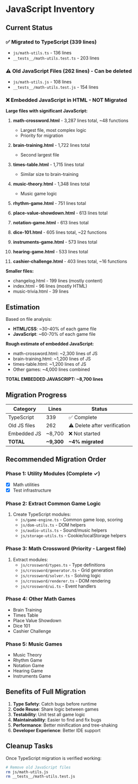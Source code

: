 # JavaScript Inventory

## Current Status

### ✅ Migrated to TypeScript (339 lines)
- `js/math-utils.ts` - 136 lines
- `__tests__/math-utils.test.ts` - 203 lines

### ⚠️ Old JavaScript Files (262 lines) - Can be deleted
- `js/math-utils.js` - 108 lines
- `__tests__/math-utils.test.js` - 154 lines

### ❌ Embedded JavaScript in HTML - NOT Migrated

**Large files with significant JavaScript:**

1. **math-crossword.html** - 3,287 lines total, ~48 functions
   - Largest file, most complex logic
   - Priority for migration

2. **brain-training.html** - 1,722 lines total
   - Second largest file

3. **times-table.html** - 1,715 lines total
   - Similar size to brain-training

4. **music-theory.html** - 1,348 lines total
   - Music game logic

5. **rhythm-game.html** - 751 lines total

6. **place-value-showdown.html** - 613 lines total

7. **notation-game.html** - 613 lines total

8. **dice-101.html** - 605 lines total, ~22 functions

9. **instruments-game.html** - 573 lines total

10. **hearing-game.html** - 533 lines total

11. **cashier-challenge.html** - 403 lines total, ~16 functions

**Smaller files:**
- changelog.html - 199 lines (mostly content)
- index.html - 96 lines (mostly HTML)
- music-trivia.html - 39 lines

## Estimation

Based on file analysis:

- **HTML/CSS**: ~30-40% of each game file
- **JavaScript**: ~60-70% of each game file

**Rough estimate of embedded JavaScript:**
- math-crossword.html: ~2,300 lines of JS
- brain-training.html: ~1,200 lines of JS
- times-table.html: ~1,200 lines of JS
- Other games: ~4,000 lines combined

**TOTAL EMBEDDED JAVASCRIPT: ~8,700 lines**

## Migration Progress

| Category | Lines | Status |
|----------|-------|--------|
| TypeScript | 339 | ✅ Complete |
| Old JS files | 262 | ⚠️ Delete after verification |
| Embedded JS | ~8,700 | ❌ Not started |
| **TOTAL** | **~9,300** | **~4% migrated** |

## Recommended Migration Order

### Phase 1: Utility Modules (Complete ✓)
- [x] Math utilities
- [x] Test infrastructure

### Phase 2: Extract Common Game Logic
1. Create TypeScript modules:
   - `js/game-engine.ts` - Common game loop, scoring
   - `js/dom-utils.ts` - DOM helpers
   - `js/audio-utils.ts` - Sound/music helpers
   - `js/storage-utils.ts` - Cookie/localStorage helpers

### Phase 3: Math Crossword (Priority - Largest file)
1. Extract modules:
   - `js/crossword/types.ts` - Type definitions
   - `js/crossword/generator.ts` - Grid generation
   - `js/crossword/solver.ts` - Solving logic
   - `js/crossword/renderer.ts` - DOM rendering
   - `js/crossword/ui.ts` - Event handlers

### Phase 4: Other Math Games
- Brain Training
- Times Table
- Place Value Showdown
- Dice 101
- Cashier Challenge

### Phase 5: Music Games
- Music Theory
- Rhythm Game
- Notation Game
- Hearing Game
- Instruments Game

## Benefits of Full Migration

1. **Type Safety**: Catch bugs before runtime
2. **Code Reuse**: Share logic between games
3. **Testability**: Unit test all game logic
4. **Maintainability**: Easier to find and fix bugs
5. **Performance**: Better minification and tree-shaking
6. **Developer Experience**: Better IDE support

## Cleanup Tasks

Once TypeScript migration is verified working:

```bash
# Remove old JavaScript files
rm js/math-utils.js
rm __tests__/math-utils.test.js
```
